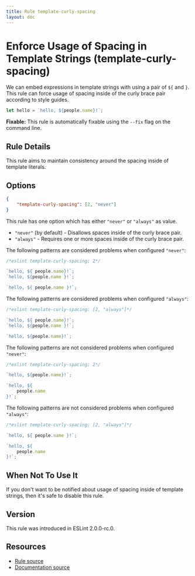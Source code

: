 ```yaml
---
title: Rule template-curly-spacing
layout: doc
---
```

<!-- Note: No pull requests accepted for this file. See README.md in the root directory for details. -->
# Enforce Usage of Spacing in Template Strings (template-curly-spacing)

We can embed expressions in template strings with using a pair of `${` and `}`.
This rule can force usage of spacing inside of the curly brace pair according to style guides.

```js
let hello = `hello, ${people.name}!`;
```

**Fixable:** This rule is automatically fixable using the `--fix` flag on the command line.

## Rule Details

This rule aims to maintain consistency around the spacing inside of template literals.

## Options

```json
{
    "template-curly-spacing": [2, "never"]
}
```

This rule has one option which has either `"never"` or `"always"` as value.

* `"never"` (by default) - Disallows spaces inside of the curly brace pair.
* `"always"` - Requires one or more spaces inside of the curly brace pair.

The following patterns are considered problems when configured `"never"`:

```js
/*eslint template-curly-spacing: 2*/

`hello, ${ people.name}!`;
`hello, ${people.name }!`;

`hello, ${ people.name }!`;
```

The following patterns are considered problems when configured `"always"`:

```js
/*eslint template-curly-spacing: [2, "always"]*/

`hello, ${ people.name}!`;
`hello, ${people.name }!`;

`hello, ${people.name}!`;
```

The following patterns are not considered problems when configured `"never"`:

```js
/*eslint template-curly-spacing: 2*/

`hello, ${people.name}!`;

`hello, ${
    people.name
}!`;
```

The following patterns are not considered problems when configured `"always"`:

```js
/*eslint template-curly-spacing: [2, "always"]*/

`hello, ${ people.name }!`;

`hello, ${
    people.name
}!`;
```

## When Not To Use It

If you don't want to be notified about usage of spacing inside of template strings, then it's safe to disable this rule.

## Version

This rule was introduced in ESLint 2.0.0-rc.0.

## Resources

* [Rule source](https://github.com/eslint/eslint/tree/master/lib/rules/template-curly-spacing.js)
* [Documentation source](https://github.com/eslint/eslint/tree/master/docs/rules/template-curly-spacing.md)
